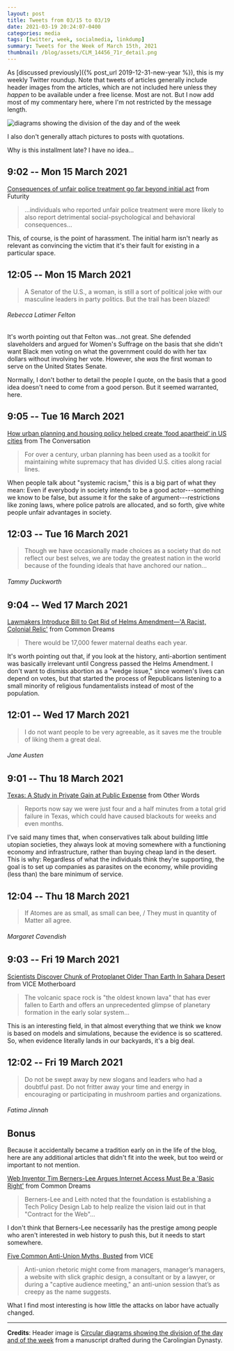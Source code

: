 ```yaml
---
layout: post
title: Tweets from 03/15 to 03/19
date: 2021-03-19 20:24:07-0400
categories: media
tags: [twitter, week, socialmedia, linkdump]
summary: Tweets for the Week of March 15th, 2021
thumbnail: /blog/assets/CLM_14456_71r_detail.png
---
```


As [discussed previously]({% post_url 2019-12-31-new-year %}), this is my weekly Twitter roundup.  Note that tweets of articles generally include header images from the articles, which are not included here unless they *happen* to be available under a free license.  Most are not.  But I now add most of my commentary here, where I'm not restricted by the message length.

![diagrams showing the division of the day and of the week](/blog/assets/CLM_14456_71r_detail.png "diagrams showing the division of the day and of the week")

I also don't generally attach pictures to posts with quotations.

Why is this installment late?  I have no idea...

## 9:02 -- Mon 15 March 2021

[<i class="fab fa-twitter-square"></i>](https://twitter.com/jcolag/status/1371446583179481091) [Consequences of unfair police treatment go far beyond initial act](https://www.futurity.org/unfair-police-treatment-mental-health-2528832-2/) from Futurity

 > ...individuals who reported unfair police treatment were more likely to also report detrimental social-psychological and behavioral consequences...

This, of course, is the point of harassment.  The initial harm isn't nearly as relevant as convincing the victim that it's their fault for existing in a particular space.

## 12:05 -- Mon 15 March 2021

[<i class="fab fa-twitter"></i>](https://twitter.com/jcolag/status/1371492636863778817)

 > A Senator of the U.S., a woman, is still a sort of political joke with our masculine leaders in party politics. But the trail has been blazed!

###### Rebecca Latimer Felton

It's worth pointing out that Felton was...not great.  She defended slaveholders and argued for Women's Suffrage on the basis that she didn't want Black men voting on what the government could do with her tax dollars without involving her vote.  However, she *was* the first woman to serve on the United States Senate.

Normally, I don't bother to detail the people I quote, on the basis that a good idea doesn't need to come from a good person.  But it seemed warranted, here.

## 9:05 -- Tue 16 March 2021

[<i class="fab fa-twitter-square"></i>](https://twitter.com/jcolag/status/1371809726225289217) [How urban planning and housing policy helped create ‘food apartheid’ in US cities](https://theconversation.com/how-urban-planning-and-housing-policy-helped-create-food-apartheid-in-us-cities-154433) from The Conversation

 > For over a century, urban planning has been used as a toolkit for maintaining white supremacy that has divided U.S. cities along racial lines.

When people talk about "systemic racism," this is a big part of what they mean:  Even if everybody in society intends to be a good actor---something we know to be false, but assume it for the sake of argument---restrictions like zoning laws, where police patrols are allocated, and so forth, give white people unfair advantages in society.

## 12:03 -- Tue 16 March 2021

[<i class="fab fa-twitter"></i>](https://twitter.com/jcolag/status/1371854521152929796)

 > Though we have occasionally made choices as a society that do not reflect our best selves, we are today the greatest nation in the world because of the founding ideals that have anchored our nation...

###### Tammy Duckworth

## 9:04 -- Wed 17 March 2021

[<i class="fab fa-twitter-square"></i>](https://twitter.com/jcolag/status/1372171862239682561) [Lawmakers Introduce Bill to Get Rid of Helms Amendment—'A Racist, Colonial Relic'](https://www.commondreams.org/news/2021/03/10/lawmakers-introduce-bill-get-rid-helms-amendment-racist-colonial-relic) from Common Dreams

 > There would be 17,000 fewer maternal deaths each year.

It's worth pointing out that, if you look at the history, anti-abortion sentiment was basically irrelevant until Congress passed the Helms Amendment.  I don't want to dismiss abortion as a "wedge issue," since women's lives can depend on votes, but that started the process of Republicans listening to a small minority of religious fundamentalists instead of most of the population.

## 12:01 -- Wed 17 March 2021

[<i class="fab fa-twitter"></i>](https://twitter.com/jcolag/status/1372216405743996929)

 > I do not want people to be very agreeable, as it saves me the trouble of liking them a great deal.

###### Jane Austen

## 9:01 -- Thu 18 March 2021

[<i class="fab fa-twitter-square"></i>](https://twitter.com/jcolag/status/1372533495176695813) [Texas: A Study in Private Gain at Public Expense](https://otherwords.org/texas-a-study-in-private-gain-at-public-expense/) from Other Words

 > Reports now say we were just four and a half minutes from a total grid failure in Texas, which could have caused blackouts for weeks and even months.

I've said many times that, when conservatives talk about building little utopian societies, they always look at moving somewhere with a functioning economy and infrastructure, rather than buying cheap land in the desert.  This is why:  Regardless of what the individuals think they're supporting, the goal is to set up companies as parasites on the economy, while providing (less than) the bare minimum of service.

## 12:04 -- Thu 18 March 2021

[<i class="fab fa-twitter"></i>](https://twitter.com/jcolag/status/1372579548706000899)

 > If Atomes are as small, as small can bee, / They must in quantity of Matter all agree.

###### Margaret Cavendish

## 9:03 -- Fri 19 March 2021

[<i class="fab fa-twitter-square"></i>](https://twitter.com/jcolag/status/1372896386505527297) [Scientists Discover Chunk of Protoplanet Older Than Earth In Sahara Desert](https://www.vice.com/en/article/epd3qm/scientists-discover-chunk-of-protoplanet-older-than-earth-in-sahara-desert) from VICE Motherboard

 > The volcanic space rock is "the oldest known lava" that has ever fallen to Earth and offers an unprecedented glimpse of planetary formation in the early solar system...

This is an interesting field, in that almost everything that we think we know is based on models and simulations, because the evidence is so scattered.  So, when evidence literally lands in our backyards, it's a big deal.

## 12:02 -- Fri 19 March 2021

[<i class="fab fa-twitter"></i>](https://twitter.com/jcolag/status/1372941433095680002)

 > Do not be swept away by new slogans and leaders who had a doubtful past. Do not fritter away your time and energy in encouraging or participating in mushroom parties and organizations.

###### Fatima Jinnah

## Bonus

Because it accidentally became a tradition early on in the life of the blog, here are any additional articles that didn't fit into the week, but too weird or important to not mention.

<i class="fas fa-square"></i> [Web Inventor Tim Berners-Lee Argues Internet Access Must Be a 'Basic Right'](https://www.commondreams.org/news/2021/03/12/web-inventor-tim-berners-lee-argues-internet-access-must-be-basic-right) from Common Dreams

 > Berners-Lee and Leith noted that the foundation is establishing a Tech Policy Design Lab to help realize the vision laid out in that "Contract for the Web"...

I don't think that Berners-Lee necessarily has the prestige among people who aren't interested in web history to push this, but it needs to start somewhere.

<i class="fas fa-square"></i> [Five Common Anti-Union Myths, Busted](https://www.vice.com/en/article/qjpqgw/five-common-anti-union-myths-busted) from VICE

 > Anti-union rhetoric might come from managers, manager’s managers,  a website with slick graphic design, a consultant or by a lawyer, or during a "captive audience meeting," an anti-union session that’s as creepy as the name suggests.

What I find most interesting is how little the attacks on labor have actually changed.

* * *

**Credits**:  Header image is [Circular diagrams showing the division of the day and of the week](https://en.wikipedia.org/wiki/Week#/media/File:CLM_14456_71r_detail.jpg) from a manuscript drafted during the Carolingian Dynasty.
